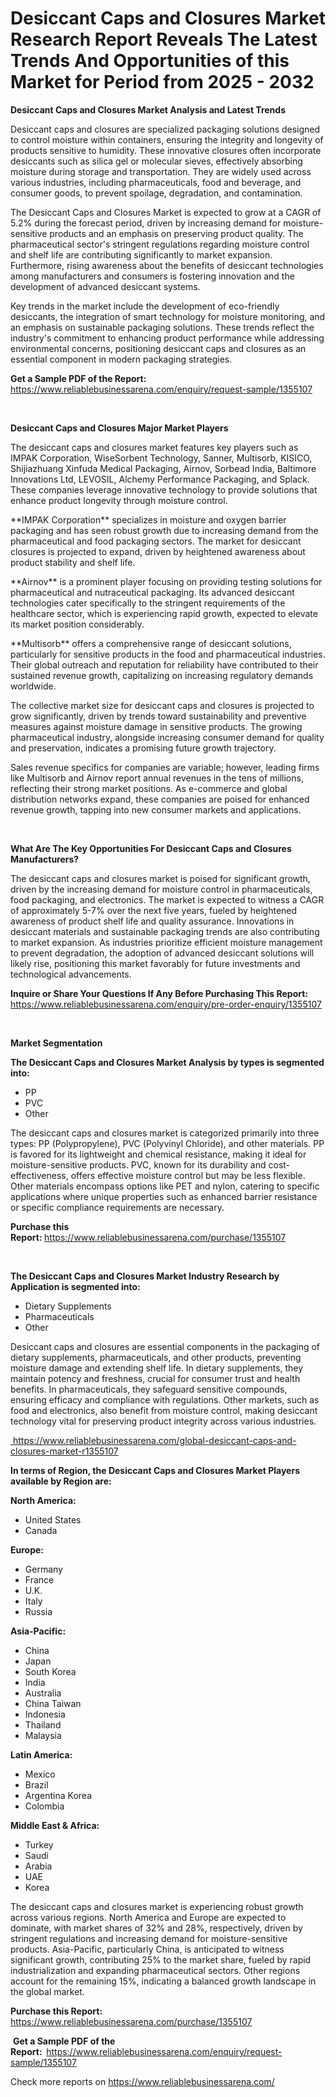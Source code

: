 <p><h1>Desiccant Caps and Closures Market Research Report Reveals The Latest Trends And Opportunities of this Market for Period from 2025 - 2032</h1></p><p><strong>Desiccant Caps and Closures Market Analysis and Latest Trends</strong></p>
<p><p>Desiccant caps and closures are specialized packaging solutions designed to control moisture within containers, ensuring the integrity and longevity of products sensitive to humidity. These innovative closures often incorporate desiccants such as silica gel or molecular sieves, effectively absorbing moisture during storage and transportation. They are widely used across various industries, including pharmaceuticals, food and beverage, and consumer goods, to prevent spoilage, degradation, and contamination.</p><p>The Desiccant Caps and Closures Market is expected to grow at a CAGR of 5.2% during the forecast period, driven by increasing demand for moisture-sensitive products and an emphasis on preserving product quality. The pharmaceutical sector's stringent regulations regarding moisture control and shelf life are contributing significantly to market expansion. Furthermore, rising awareness about the benefits of desiccant technologies among manufacturers and consumers is fostering innovation and the development of advanced desiccant systems. </p><p>Key trends in the market include the development of eco-friendly desiccants, the integration of smart technology for moisture monitoring, and an emphasis on sustainable packaging solutions. These trends reflect the industry's commitment to enhancing product performance while addressing environmental concerns, positioning desiccant caps and closures as an essential component in modern packaging strategies.</p></p>
<p><strong>Get a Sample PDF of the Report:&nbsp;</strong> <a href="https://www.reliablebusinessarena.com/enquiry/request-sample/1355107?utm_campaign=1892&utm_medium=2&utm_source=Github&utm_content=ia&utm_term=04022025&utm_id=desiccant-caps-and-closures">https://www.reliablebusinessarena.com/enquiry/request-sample/1355107</a></p>
<p>&nbsp;</p>
<p><strong>Desiccant Caps and Closures Major Market Players</strong></p>
<p><p>The desiccant caps and closures market features key players such as IMPAK Corporation, WiseSorbent Technology, Sanner, Multisorb, KISICO, Shijiazhuang Xinfuda Medical Packaging, Airnov, Sorbead India, Baltimore Innovations Ltd, LEVOSIL, Alchemy Performance Packaging, and Splack. These companies leverage innovative technology to provide solutions that enhance product longevity through moisture control.</p><p>**IMPAK Corporation** specializes in moisture and oxygen barrier packaging and has seen robust growth due to increasing demand from the pharmaceutical and food packaging sectors. The market for desiccant closures is projected to expand, driven by heightened awareness about product stability and shelf life.</p><p>**Airnov** is a prominent player focusing on providing testing solutions for pharmaceutical and nutraceutical packaging. Its advanced desiccant technologies cater specifically to the stringent requirements of the healthcare sector, which is experiencing rapid growth, expected to elevate its market position considerably.</p><p>**Multisorb** offers a comprehensive range of desiccant solutions, particularly for sensitive products in the food and pharmaceutical industries. Their global outreach and reputation for reliability have contributed to their sustained revenue growth, capitalizing on increasing regulatory demands worldwide.</p><p>The collective market size for desiccant caps and closures is projected to grow significantly, driven by trends toward sustainability and preventive measures against moisture damage in sensitive products. The growing pharmaceutical industry, alongside increasing consumer demand for quality and preservation, indicates a promising future growth trajectory.</p><p>Sales revenue specifics for companies are variable; however, leading firms like Multisorb and Airnov report annual revenues in the tens of millions, reflecting their strong market positions. As e-commerce and global distribution networks expand, these companies are poised for enhanced revenue growth, tapping into new consumer markets and applications.</p></p>
<p>&nbsp;</p>
<p><strong>What Are The Key Opportunities For Desiccant Caps and Closures Manufacturers?</strong></p>
<p><p>The desiccant caps and closures market is poised for significant growth, driven by the increasing demand for moisture control in pharmaceuticals, food packaging, and electronics. The market is expected to witness a CAGR of approximately 5-7% over the next five years, fueled by heightened awareness of product shelf life and quality assurance. Innovations in desiccant materials and sustainable packaging trends are also contributing to market expansion. As industries prioritize efficient moisture management to prevent degradation, the adoption of advanced desiccant solutions will likely rise, positioning this market favorably for future investments and technological advancements.</p></p>
<p><strong>Inquire or Share Your Questions If Any Before Purchasing This Report:</strong> <a href="https://www.reliablebusinessarena.com/enquiry/pre-order-enquiry/1355107?utm_campaign=1892&utm_medium=2&utm_source=Github&utm_content=ia&utm_term=04022025&utm_id=desiccant-caps-and-closures">https://www.reliablebusinessarena.com/enquiry/pre-order-enquiry/1355107</a></p>
<p>&nbsp;</p>
<p><strong>Market Segmentation</strong></p>
<p><strong>The Desiccant Caps and Closures Market Analysis by types is segmented into:</strong></p>
<p><ul><li>PP</li><li>PVC</li><li>Other</li></ul></p>
<p><p>The desiccant caps and closures market is categorized primarily into three types: PP (Polypropylene), PVC (Polyvinyl Chloride), and other materials. PP is favored for its lightweight and chemical resistance, making it ideal for moisture-sensitive products. PVC, known for its durability and cost-effectiveness, offers effective moisture control but may be less flexible. Other materials encompass options like PET and nylon, catering to specific applications where unique properties such as enhanced barrier resistance or specific compliance requirements are necessary.</p></p>
<p><strong>Purchase this Report:&nbsp;</strong><a href="https://www.reliablebusinessarena.com/purchase/1355107?utm_campaign=1892&utm_medium=2&utm_source=Github&utm_content=ia&utm_term=04022025&utm_id=desiccant-caps-and-closures">https://www.reliablebusinessarena.com/purchase/1355107</a></p>
<p>&nbsp;</p>
<p><strong>The Desiccant Caps and Closures Market Industry Research by Application is segmented into:</strong></p>
<p><ul><li>Dietary Supplements</li><li>Pharmaceuticals</li><li>Other</li></ul></p>
<p><p>Desiccant caps and closures are essential components in the packaging of dietary supplements, pharmaceuticals, and other products, preventing moisture damage and extending shelf life. In dietary supplements, they maintain potency and freshness, crucial for consumer trust and health benefits. In pharmaceuticals, they safeguard sensitive compounds, ensuring efficacy and compliance with regulations. Other markets, such as food and electronics, also benefit from moisture control, making desiccant technology vital for preserving product integrity across various industries.</p></p>
<p><a href="https://www.reliablebusinessarena.com/global-desiccant-caps-and-closures-market-r1355107?utm_campaign=1892&utm_medium=2&utm_source=Github&utm_content=ia&utm_term=04022025&utm_id=desiccant-caps-and-closures">&nbsp;https://www.reliablebusinessarena.com/global-desiccant-caps-and-closures-market-r1355107</a></p>
<p><strong>In terms of Region, the Desiccant Caps and Closures Market Players available by Region are:</strong></p>
<p>
    <p> <strong> North America: </strong>
        <ul>
            <li>United States</li>
            <li>Canada</li>
        </ul>
        </p> 
    <p> <strong> Europe: </strong>
        <ul>
            <li>Germany</li>
            <li>France</li>
            <li>U.K.</li>
            <li>Italy</li>
            <li>Russia</li>
        </ul>
        </p> 
    <p> <strong> Asia-Pacific: </strong>
        <ul>
            <li>China</li>
            <li>Japan</li>
            <li>South Korea</li>
            <li>India</li>
            <li>Australia</li>
            <li>China Taiwan</li>
            <li>Indonesia</li>
            <li>Thailand</li>
            <li>Malaysia</li>
        </ul>
        </p> 
    <p> <strong> Latin America: </strong>
        <ul>
            <li>Mexico</li>
            <li>Brazil</li>
            <li>Argentina Korea</li>
            <li>Colombia</li>
        </ul>
        </p> 
    <p> <strong> Middle East & Africa: </strong>
        <ul>
            <li>Turkey</li>
            <li>Saudi</li>
            <li>Arabia</li>
            <li>UAE</li>
            <li>Korea</li>
        </ul>
    </p>
    </p>
<p><p>The desiccant caps and closures market is experiencing robust growth across various regions. North America and Europe are expected to dominate, with market shares of 32% and 28%, respectively, driven by stringent regulations and increasing demand for moisture-sensitive products. Asia-Pacific, particularly China, is anticipated to witness significant growth, contributing 25% to the market share, fueled by rapid industrialization and expanding pharmaceutical sectors. Other regions account for the remaining 15%, indicating a balanced growth landscape in the global market.</p></p>
<p><strong>Purchase this Report: </strong><a href="https://www.reliablebusinessarena.com/purchase/1355107?utm_campaign=1892&utm_medium=2&utm_source=Github&utm_content=ia&utm_term=04022025&utm_id=desiccant-caps-and-closures">https://www.reliablebusinessarena.com/purchase/1355107</a></p>
<p>&nbsp;<strong>Get a Sample PDF of the Report:&nbsp;&nbsp;</strong><a href="https://www.reliablebusinessarena.com/enquiry/request-sample/1355107?utm_campaign=1892&utm_medium=2&utm_source=Github&utm_content=ia&utm_term=04022025&utm_id=desiccant-caps-and-closures">https://www.reliablebusinessarena.com/enquiry/request-sample/1355107</a></p>
<p><strong></strong></p>
<p>Check more reports on <a href="https://www.reliablebusinessarena.com/?utm_campaign=1892&utm_medium=2&utm_source=Github&utm_content=ia&utm_term=04022025&utm_id=desiccant-caps-and-closures">https://www.reliablebusinessarena.com/</a></p>